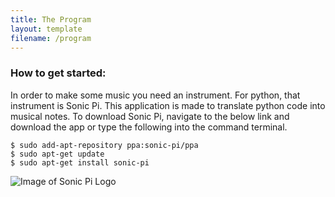 ```yaml
---
title: The Program
layout: template
filename: /program
--- 
```

### How to get started:


In order to make some music you need an instrument. For python, that instrument is Sonic Pi. This application is made to translate python code into musical notes. To download Sonic Pi, navigate to the below link and download the app or type the following into the command terminal. 


```
$ sudo add-apt-repository ppa:sonic-pi/ppa
$ sudo apt-get update
$ sudo apt-get install sonic-pi
```

![Image of Sonic Pi Logo](http://sonic-pi.net/images/logo.png)
